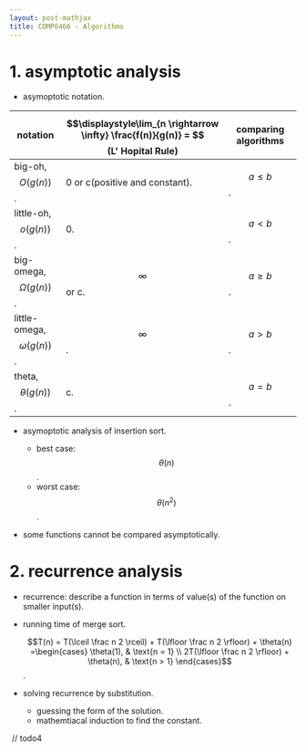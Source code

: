 ```yaml
---
layout: post-mathjax
title: COMP6466 - Algorithms
---
```


# 1. asymptotic analysis

* asymoptotic notation.

| notation                        | $$\displaystyle\lim_{n \rightarrow \infty} \frac{f(n)}{g(n)} = $$ (L' Hopital Rule) | comparing algorithms |
| ------------------------------- | ----------------------------------------------------------------------------------- | -------------------- |
| big-oh, $$O(g(n))$$.            | 0 or c(positive and constant).                                                      | $$a \leq b$$.        |
| little-oh, $$o(g(n))$$.         | 0.                                                                                  | $$a < b$$.           |
| big-omega, $$\Omega(g(n))$$.    | $$\infty$$ or c.                                                                    | $$a \geq b$$.        |
| little-omega, $$\omega(g(n))$$. | $$\infty$$.                                                                         | $$a > b$$.           |
| theta, $$\theta(g(n))$$.        | c.                                                                                  | $$a = b$$.           |

* asymoptotic analysis of insertion sort.
  * best case: $$\theta(n)$$.
  * worst case: $$\theta(n^2)$$.

* some functions cannot be compared asymptotically.

# 2. recurrence analysis

* recurrence: describe a function in terms of value(s) of the function on smaller input(s).

* running time of merge sort.
  
  $$T(n) = T(\lceil \frac n 2 \rceil) + T(\lfloor \frac n 2 \rfloor) + \theta(n) =\begin{cases} \theta(1), & \text{n = 1} \\ 2T(\lfloor \frac n 2 \rfloor) + \theta(n), & \text{n > 1} \end{cases}$$.

* solving recurrence by substitution.
  * guessing the form of the solution.
  * mathemtiacal induction to find the constant.

​	// todo4

